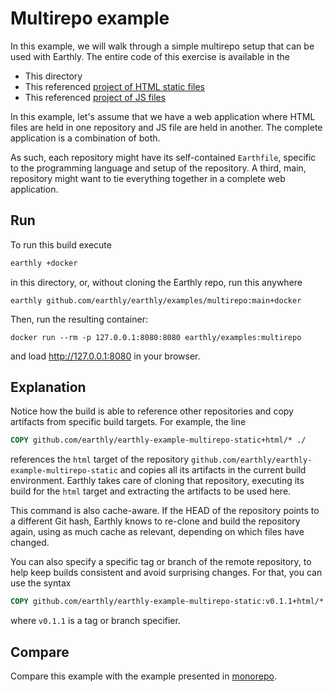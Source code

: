 # Multirepo example

In this example, we will walk through a simple multirepo setup that can be used with Earthly. The entire code of this exercise is available in the

* This directory
* This referenced [project of HTML static files](https://github.com/earthly/earthly-example-multirepo-static)
* This referenced [project of JS files](https://github.com/earthly/earthly-example-multirepo-js)

In this example, let's assume that we have a web application where HTML files are held in one repository and JS file are held in another. The complete application is a combination of both.

As such, each repository might have its self-contained `Earthfile`, specific to the programming language and setup of the repository. A third, main, repository might want to tie everything together in a complete web application.

## Run

To run this build execute

```bash
earthly +docker
```

in this directory, or, without cloning the Earthly repo, run this anywhere

```
earthly github.com/earthly/earthly/examples/multirepo:main+docker
```

Then, run the resulting container:

```
docker run --rm -p 127.0.0.1:8080:8080 earthly/examples:multirepo
```

and load http://127.0.0.1:8080 in your browser.

## Explanation

Notice how the build is able to reference other repositories and copy artifacts from specific build targets. For example, the line

```Dockerfile
COPY github.com/earthly/earthly-example-multirepo-static+html/* ./
```

references the `html` target of the repository `github.com/earthly/earthly-example-multirepo-static` and copies all its artifacts in the current build environment. Earthly takes care of cloning that repository, executing its build for the `html` target and extracting the artifacts to be used here.

This command is also cache-aware. If the HEAD of the repository points to a different Git hash, Earthly knows to re-clone and build the repository again, using as much cache as relevant, depending on which files have changed.

You can also specify a specific tag or branch of the remote repository, to help keep builds consistent and avoid surprising changes. For that, you can use the syntax

```Dockerfile
COPY github.com/earthly/earthly-example-multirepo-static:v0.1.1+html/* ./
```

where `v0.1.1` is a tag or branch specifier.

## Compare

Compare this example with the example presented in [monorepo](../monorepo).
